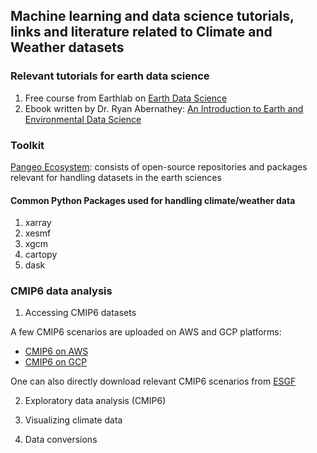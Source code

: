 ## Machine learning and data science tutorials, links and literature related to Climate and Weather datasets


### Relevant tutorials for earth data science

1. Free course from Earthlab on [Earth Data Science](https://www.earthdatascience.org/)
2. Ebook written by Dr. Ryan Abernathey: [An Introduction to Earth and Environmental Data Science](https://earth-env-data-science.github.io/intro.html)


### Toolkit

[Pangeo Ecosystem](https://pangeo.io/): consists of open-source repositories and packages relevant for handling datasets in the earth sciences

#### Common Python Packages used for handling climate/weather data

1. xarray
2. xesmf
3. xgcm
4. cartopy
4. dask

### CMIP6 data analysis

1. Accessing CMIP6 datasets 

A few CMIP6 scenarios are uploaded on AWS and GCP platforms:

- [CMIP6 on AWS](https://registry.opendata.aws/cmip6/)
- [CMIP6 on GCP](https://cloud.google.com/blog/products/data-analytics/new-climate-model-data-now-google-public-datasets)

One can also directly download relevant CMIP6 scenarios from [ESGF](https://esgf-node.llnl.gov/projects/cmip6/)



2.  Exploratory data analysis (CMIP6)

3.  Visualizing climate data

4.  Data conversions

